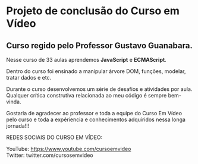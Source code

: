 # Projeto de conclusão do Curso em Vídeo
## Curso regido pelo Professor Gustavo Guanabara.

Nesse curso de 33 aulas aprendemos **JavaScript** e **ECMAScript**.

Dentro do curso foi ensinado a manipular árvore DOM, funções, modelar, tratar dados e etc.

Durante o curso desenvolvemos um série de desafios e atividades por aula. Qualquer crítica construtiva relacionada ao meu código é sempre bem-vinda.

Gostaria de agradecer ao professor e toda a equipe do Curso Em Vídeo pelo curso e toda a expêriencia e conhecimentos adquiridos nessa longa jornada!!!

REDES SOCIAIS DO CURSO EM VÍDEO:

YouTube: https://www.youtube.com/cursoemvideo  
Twitter: twitter.com/cursosemvideo